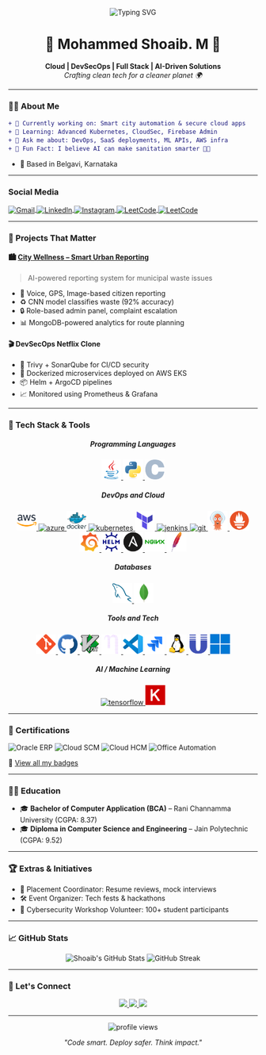 <!-- Profile Banner or Animated Heading (Optional) -->
<p align="center">
  <img src="https://readme-typing-svg.herokuapp.com?font=Fira+Code&duration=3000&pause=1000&center=true&width=435&lines=Hey!+I'm+Mohammed+Shoaib+👋;Cloud+%26+DevOps+Engineer;AI+%7C+Security+%7C+Automation" alt="Typing SVG" />
</p>

<h1 align="center">🌟 Mohammed Shoaib. M 🌟</h1>

<p align="center">
  <b>Cloud | DevSecOps | Full Stack | AI-Driven Solutions</b><br/>
  <i>Crafting clean tech for a cleaner planet 🌍</i>
</p>

---

### 🧑‍💻 About Me

```diff
+ 🔭 Currently working on: Smart city automation & secure cloud apps
+ 🌱 Learning: Advanced Kubernetes, CloudSec, Firebase Admin
+ 💬 Ask me about: DevOps, SaaS deployments, ML APIs, AWS infra
+ 🧠 Fun Fact: I believe AI can make sanitation smarter 🚮🧹
```

- 📍 Based in Belgavi, Karnataka

---

### Social Media

<p align="left">
   <a href="mailto:md.shoaib.i.makandar@gmail.com"> 
     <img align="center" src="https://img.shields.io/badge/Gmail-D14836?style=for-the-badge&logo=gmail&logoColor=white" alt="Gmail" height="30" width="40"/>
     </a>
    <a href="https://www.linkedin.com/in/myselfmd" target="blank">
      <img align="center" src="https://raw.githubusercontent.com/rahuldkjain/github-profile-readme-generator/master/src/images/icons/Social/linked-in-alt.svg" alt="LinkedIn" height="30" width="40" />
    </a>
    <a href="https://instagram.com/myself.md" target="blank">
      <img align="center" src="https://raw.githubusercontent.com/rahuldkjain/github-profile-readme-generator/master/src/images/icons/Social/instagram.svg" alt="Instagram" height="30" width="40" />
    </a>
    <a href="https://leetcode.com/u/myselfmd/" target="blank">
    <img align="center" src="https://raw.githubusercontent.com/rahuldkjain/github-profile-readme-generator/master/src/images/icons/Social/leet-code.svg" alt="LeetCode" height="30" width="40" />
  </a>
  <a href="https://medium.com/@myself.md" target="blank">
    <img align="center" src="https://raw.githubusercontent.com/rahuldkjain/github-profile-readme-generator/refs/heads/master/src/images/icons/Social/medium.svg" alt="LeetCode" height="30" width="40" />
  </a>
</p>


---

### 🚀 Projects That Matter

#### 🏙️ [City Wellness – Smart Urban Reporting](https://github.com/Tasneemgokak/SmartCitywellness)
> AI-powered reporting system for municipal waste issues

- 📸 Voice, GPS, Image-based citizen reporting
- ♻️ CNN model classifies waste (92% accuracy)
- 🔒 Role-based admin panel, complaint escalation
- 📊 MongoDB-powered analytics for route planning

#### 🎬 DevSecOps Netflix Clone

- 🔐 Trivy + SonarQube for CI/CD security
- 🐳 Dockerized microservices deployed on AWS EKS
- 📦 Helm + ArgoCD pipelines
- 📈 Monitored using Prometheus & Grafana

---

### 🧰 Tech Stack & Tools
<p align="left">

<!-- Programming Languages -->
<h5 align="center">Programming Languages</h5>
<div align="center">
  <a href="https://www.java.com" target="_blank" rel="noreferrer">
    <img src="https://raw.githubusercontent.com/devicons/devicon/master/icons/java/java-original.svg" alt="java" width="40" height="40"/>
  </a>
  <a href="https://www.python.org" target="_blank" rel="noreferrer">
    <img src="https://raw.githubusercontent.com/devicons/devicon/master/icons/python/python-original.svg" alt="python" width="40" height="40"/>
  </a>
  <a href="https://www.cprogramming.com/" target="_blank" rel="noreferrer">
    <img src="https://raw.githubusercontent.com/devicons/devicon/master/icons/c/c-original.svg" alt="c" width="40" height="40"/>
  </a>
</div>

<!-- DevOps and Cloud -->
<h5 align="center">DevOps and Cloud</h5>
<div align="center">
  <a align = "center" href="https://aws.amazon.com" target="_blank" rel="noreferrer">
    <img src="https://raw.githubusercontent.com/devicons/devicon/master/icons/amazonwebservices/amazonwebservices-original-wordmark.svg" alt="aws" width="40" height="40"/>
  </a>
  <a align = "center" href="https://azure.microsoft.com/en-in/" target="_blank" rel="noreferrer">
    <img src="https://www.vectorlogo.zone/logos/microsoft_azure/microsoft_azure-icon.svg" alt="azure" width="40" height="40"/>
  </a>
  <a align = "center" href="https://www.docker.com/" target="_blank" rel="noreferrer">
    <img src="https://raw.githubusercontent.com/devicons/devicon/master/icons/docker/docker-original-wordmark.svg" alt="docker" width="40" height="40"/>
  </a>
  <a href="https://kubernetes.io" target="_blank" rel="noreferrer">
    <img src="https://www.vectorlogo.zone/logos/kubernetes/kubernetes-icon.svg" alt="kubernetes" width="40" height="40"/>
  </a>
  <a href="#">
    <img src="https://raw.githubusercontent.com/MaDycloud-MD/MD_Portfolio/refs/heads/main/public/logos/terraform.svg" alt="terraform" width="40" height="40"/>
  </a>
  <a href="https://www.jenkins.io" target="_blank" rel="noreferrer">
    <img src="https://www.vectorlogo.zone/logos/jenkins/jenkins-icon.svg" alt="jenkins" width="40" height="40"/>
  </a>
  <a href="https://git-scm.com/" target="_blank" rel="noreferrer">
    <img src="https://www.vectorlogo.zone/logos/git-scm/git-scm-icon.svg" alt="git" width="40" height="40"/>
  </a>
  <a href="#">
    <img src="https://raw.githubusercontent.com/MaDycloud-MD/MD_Portfolio/refs/heads/main/public/logos/argocd.svg" alt="argocd" width="40" height="40"/>
  </a>
  <a href="#">
    <img src="https://raw.githubusercontent.com/MaDycloud-MD/MD_Portfolio/refs/heads/main/public/logos/prometheus.svg" alt="prometheus" width="40" height="40"/>
  </a>
  <a href="#">
    <img src="https://raw.githubusercontent.com/MaDycloud-MD/MD_Portfolio/refs/heads/main/public/logos/grafana.svg" alt="grafana" width="40" height="40"/>
  </a>
  <a href="#">
    <img src="https://raw.githubusercontent.com/MaDycloud-MD/MD_Portfolio/refs/heads/main/public/logos/helm.svg" alt="helm" width="40" height="40"/>
  </a>
  <a href="#">
    <img src="https://raw.githubusercontent.com/MaDycloud-MD/MD_Portfolio/refs/heads/main/public/logos/ansible.svg" alt="ansible" width="40" height="40"/>
  </a>
  <a href="#">
    <img src="https://raw.githubusercontent.com/MaDycloud-MD/MD_Portfolio/refs/heads/main/public/logos/nginx.svg" alt="nginx" width="40" height="40"/>
  </a>
  <a href="#">
    <img src="https://raw.githubusercontent.com/MaDycloud-MD/MD_Portfolio/refs/heads/main/public/logos/apache.svg" alt="apache" width="40" height="40"/>
  </a>
</div>

<!-- Databases -->
<h5 align="center">Databases</h5>
<div align="center">
  <a href="#">
    <img src="https://raw.githubusercontent.com/MaDycloud-MD/MD_Portfolio/refs/heads/main/public/logos/mysql.svg" alt="mysql" width="40" height="40"/>
  </a>
  <a href="#">
    <img src="https://raw.githubusercontent.com/MaDycloud-MD/MD_Portfolio/refs/heads/main/public/logos/mongodb.svg" alt="mongodb" width="40" height="40"/>
  </a>
</div>

<!-- Tools and Tech -->
<h5 align="center">Tools and Tech</h5>
<div align="center">
  <a href="#">
    <img src="https://raw.githubusercontent.com/MaDycloud-MD/MD_Portfolio/refs/heads/main/public/logos/git.svg" alt="git" width="40" height="40"/>
  </a>
  <a href="#">
    <img src="https://raw.githubusercontent.com/MaDycloud-MD/MD_Portfolio/refs/heads/main/public/logos/github2.svg" alt="github" width="40" height="40"/>
  </a>
  <a href="#">
    <img src="https://raw.githubusercontent.com/MaDycloud-MD/MD_Portfolio/refs/heads/main/public/logos/vim.svg" alt="vim" width="40" height="40"/>
  </a>
  <a href="#">
    <img src="https://raw.githubusercontent.com/MaDycloud-MD/MD_Portfolio/refs/heads/main/public/logos/nano.svg" alt="nano" width="40" height="40"/>
  </a>
  <a href="#">
    <img src="https://raw.githubusercontent.com/MaDycloud-MD/MD_Portfolio/refs/heads/main/public/logos/visual-studio-code.svg" alt="vscode" width="40" height="40"/>
  </a>
  <a href="#">
    <img src="https://raw.githubusercontent.com/MaDycloud-MD/MD_Portfolio/refs/heads/main/public/logos/jira.svg" alt="jira" width="40" height="40"/>
  </a>
  <a href="#">
    <img src="https://raw.githubusercontent.com/MaDycloud-MD/MD_Portfolio/refs/heads/main/public/logos/linux.svg" alt="linux" width="40" height="40"/>
  </a>
  <a href="#">
    <img src="https://raw.githubusercontent.com/MaDycloud-MD/MD_Portfolio/refs/heads/main/public/logos/unix.svg" alt="unix" width="40" height="40"/>
  </a>
  <a href="#">
    <img src="https://raw.githubusercontent.com/MaDycloud-MD/MD_Portfolio/refs/heads/main/public/logos/windows-11.svg" alt="windows" width="40" height="40"/>
  </a>
</div>

<!-- AI & ML -->
<h5 align="center">AI / Machine Learning</h5>
<div align="center">
  <a href="https://www.tensorflow.org" target="_blank" rel="noreferrer">
    <img src="https://www.vectorlogo.zone/logos/tensorflow/tensorflow-icon.svg" alt="tensorflow" width="40" height="40"/>
  </a>
  <a href="#">
    <img src="https://raw.githubusercontent.com/MaDycloud-MD/MD_Portfolio/refs/heads/main/public/logos/keras.svg" alt="keras" width="40" height="40"/>
  </a>
</div>


</p>

---

### 📜 Certifications

![Oracle ERP](https://img.shields.io/badge/Oracle%20ERP-Certified-blueviolet?style=flat-square&logo=oracle)
![Cloud SCM](https://img.shields.io/badge/Oracle%20SCM-Certified-brightgreen?style=flat-square&logo=oracle)
![Cloud HCM](https://img.shields.io/badge/Oracle%20HCM-Certified-yellow?style=flat-square&logo=oracle)
![Office Automation](https://img.shields.io/badge/Office%20Automation-Certified-orange?style=flat-square&logo=microsoftoffice)

🔗 [View all my badges](https://catalog-education.oracle.com/ords/certview/sharebadge?id=A7CA5AE82E10511ABFAC7335EDFABBCD988720D016ECC52715BF79AF6EE36C17)

---

### 🧑‍🎓 Education

- 🎓 **Bachelor of Computer Application (BCA)** – Rani Channamma University (CGPA: 8.37)
- 🎓 **Diploma in Computer Science and Engineering** – Jain Polytechnic (CGPA: 9.52)

---

### 🏆 Extras & Initiatives

- 👔 Placement Coordinator: Resume reviews, mock interviews
- 🛠️ Event Organizer: Tech fests & hackathons
- 🔐 Cybersecurity Workshop Volunteer: 100+ student participants

---

### 📈 GitHub Stats 

<p align="center">
  <img src="https://github-readme-stats.vercel.app/api?username=MaDycloud-MD&show_icons=true&theme=tokyonight&hide_border=true" alt="Shoaib's GitHub Stats" />
  <img src="https://github-readme-streak-stats.herokuapp.com/?user=MaDycloud-MD&theme=tokyonight&hide_border=true" alt="GitHub Streak" />
</p>

---

### 🤝 Let's Connect

<p align="center">
  <a href="mailto:md.shoaib.i.makandar@gmail.com">
    <img src="https://img.shields.io/badge/Email-D14836?style=for-the-badge&logo=gmail&logoColor=white"/>
  </a>
  <a href="https://www.linkedin.com/in/myselfmd">
    <img src="https://img.shields.io/badge/LinkedIn-blue?style=for-the-badge&logo=linkedin&logoColor=white"/>
  </a>
  <a href="https://github.com/MaDycloud-MD">
    <img src="https://img.shields.io/badge/GitHub-181717?style=for-the-badge&logo=github"/>
  </a>
</p>

---

<p align="center">
  <img src="https://komarev.com/ghpvc/?username=MaDycloud-MD&label=Profile%20Views&color=brightgreen&style=flat-square" alt="profile views" />
</p>

<p align="center"><i>"Code smart. Deploy safer. Think impact."</i></p>
